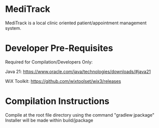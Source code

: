 # MediTrack
MediTrack is a local clinic oriented patient/appointment management system.

# Developer Pre-Requisites
Required for Compilation/Developers Only:

Java 21: https://www.oracle.com/java/technologies/downloads/#java21

WiX Toolkit: https://github.com/wixtoolset/wix3/releases 

# Compilation Instructions
Compile at the root file directory using the command "gradlew jpackage"
Installer will be made within build/jpackage



